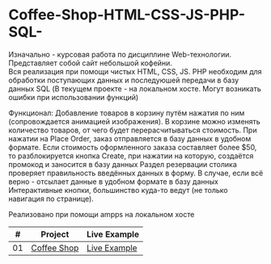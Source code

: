 # Coffee-Shop-HTML-CSS-JS-PHP-SQL-
Изначально - курсовая работа по дисциплине Web-технологии. Представляет собой сайт небольшой кофейни.  
Вся реализация при помощи чистых HTML, CSS, JS. PHP необходим для обработки поступающих данных и последуюшей передачи в базу данных SQL (В текущем проекте - на локальном хосте. Могут возникать ошибки при использовании функций)

Функционал: 
Добавление товаров в корзину путём нажатия по ним (сопровождается анимацией изображения). 
В корзине можно изменять количество товаров, от чего будет перерасчитываться стоимость.
При нажатии на Place Order, заказ отправляется в базу данных в удобном формате.
Если стоимость оформленного заказа составляет более $50, то разблокируется кнопка Create, при нажатии на которую, создаётся промокод и заносится в базу данных
Раздел резервации столика проверяет правильность введённых данных в форму. В случае, если всё верно - отсылает данные в удобном формате в базу данных
Интерактивные кнопки, большинство куда-то ведут (не только навигация по странице).

Реализовано при помощи ampps на локальном хосте

|  #  | Project                                                                                                                     | Live Example                                                                         |
| :-: | --------------------------------------------------------------------------------------------------------------------------- | --------------------------------------------------------------------------------- |
| 01  | [Coffee Shop](https://github.com/Ready2BOOM/Coffee-Shop-HTML-CSS-JS-PHP-SQL-)                             | [Live Example](https://ready2boom.github.io/Coffee-Shop-HTML-CSS-JS-PHP-SQL-/)               |
